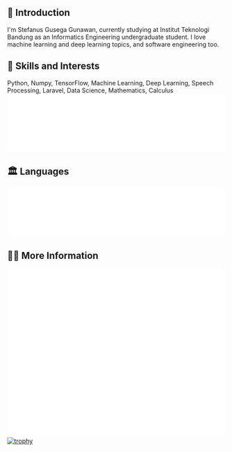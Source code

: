 ## 💬 Introduction
I'm Stefanus Gusega Gunawan, currently studying at Institut Teknologi Bandung as an Informatics Engineering undergraduate student. I love machine learning and deep learning topics, and software engineering too.

## 🌱 Skills and Interests
Python, Numpy, TensorFlow, Machine Learning, Deep Learning, Speech Processing, Laravel, Data Science, Mathematics, Calculus
![Topics](/metrics.plugin.topics.svg)

## 🏛️ Languages
![Most used languages](/metrics.plugin.languages.svg)

## 💁‍♂️ More Information
![Metrics](/github-metrics.svg)
[![trophy](https://github-profile-trophy.vercel.app/?username=stefanusgusega&theme=onedark)](https://github.com/ryo-ma/github-profile-trophy)
